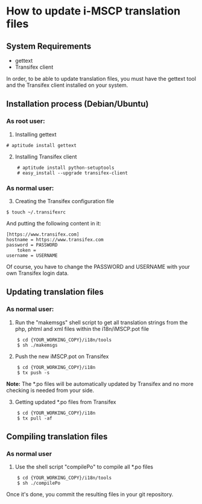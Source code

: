 # How to update i-MSCP translation files

## System Requirements

  * gettext
  * Transifex client

In order, to be able to update translation files, you must have the gettext
tool and the Transifex client installed on your system.

## Installation process (Debian/Ubuntu)

### As root user:

  1. Installing gettext

    # aptitude install gettext

  2. Installing Transifex client


```shell
    # aptitude install python-setuptools
    # easy_install --upgrade transifex-client
```

### As normal user:

  3. Creating the Transifex configuration file

    $ touch ~/.transifexrc

And putting the following content in it:

```
[https://www.transifex.com]
hostname = https://www.transifex.com
password = PASSWORD
    token =
username = USERNAME
```

Of course, you have to change the PASSWORD and USERNAME with your own Transifex
login data.

## Updating translation files

### As normal user:

  1. Run the "makemsgs" shell script to get all translation strings from the
    php, phtml and xml files within the i18n/iMSCP.pot file

```shell
    $ cd {YOUR_WORKING_COPY}/i18n/tools
    $ sh ./makemsgs
```

  2. Push the new iMSCP.pot on Transifex

```shell
    $ cd {YOUR_WORKING_COPY}/i18n
    $ tx push -s
```

**Note:** The *.po files will be automatically updated by Transifex and no more
checking is needed from your side.

  3. Getting updated *.po files from Transifex

```shell
    $ cd {YOUR_WORKING_COPY}/i18n
    $ tx pull -af
```

## Compiling translation files

### As normal user

  1. Use the shell script "compilePo" to compile all *.po files

```shell
    $ cd {YOUR_WORKING_COPY}/i18n/tools
    $ sh ./compilePo
```

Once it's done, you commit the resulting files in your git repository.
